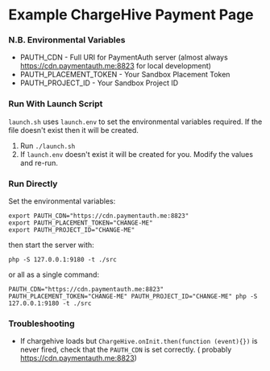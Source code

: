 # Example ChargeHive Payment Page

### N.B. Environmental Variables

- PAUTH_CDN - Full URI for PaymentAuth server (almost always https://cdn.paymentauth.me:8823 for local development)
- PAUTH_PLACEMENT_TOKEN - Your Sandbox Placement Token
- PAUTH_PROJECT_ID - Your Sandbox Project ID

### Run With Launch Script

`launch.sh` uses `launch.env` to set the environmental variables required. If the file doesn't exist then it will be created.

1. Run `./launch.sh`
2. If `launch.env` doesn't exist it will be created for you. Modify the values and re-run.

### Run Directly

Set the environmental variables:

    export PAUTH_CDN="https://cdn.paymentauth.me:8823"
    export PAUTH_PLACEMENT_TOKEN="CHANGE-ME"
    export PAUTH_PROJECT_ID="CHANGE-ME"

then start the server with:

    php -S 127.0.0.1:9180 -t ./src

or all as a single command:

    PAUTH_CDN="https://cdn.paymentauth.me:8823" PAUTH_PLACEMENT_TOKEN="CHANGE-ME" PAUTH_PROJECT_ID="CHANGE-ME" php -S 127.0.0.1:9180 -t ./src

### Troubleshooting

- If chargehive loads but `ChargeHive.onInit.then(function (event){})` is never fired, check that the `PAUTH_CDN` is set correctly. (
  probably https://cdn.paymentauth.me:8823)
